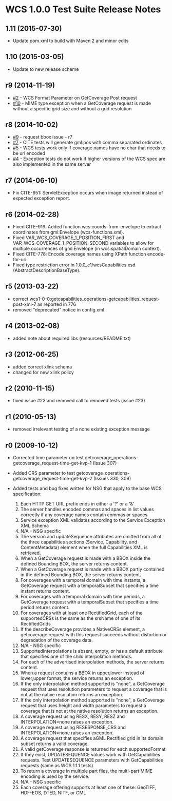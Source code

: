 
# WCS 1.0.0 Test Suite Release Notes

## 1.11 (2015-07-30)
- Update pom.xml to build with Maven 2 and minor edits

## 1.10 (2015-03-05)
* Update to new release scheme

## r9 (2014-11-19)

* [#2](https://github.com/opengeospatial/ets-wcs10/issues/2) - WCS Format Parameter on GetCoverage Post request
* [#10](https://github.com/opengeospatial/ets-wcs10/issues/10) - MIME type exception when a GetCoverage request is made without a specific grid size and without a grid resolution


## r8 (2014-10-02)

 * [#9](https://github.com/opengeospatial/ets-wcs10/issues/9) - request bbox issue - r7
 * [#7](https://github.com/opengeospatial/ets-wcs10/issues/7) - CITE tests will generate gml:pos with comma separated ordinates
 * [#5](https://github.com/opengeospatial/ets-wcs10/issues/5) - WCS tests work only if coverage names have no char that needs to be url encoded
 * [#4](https://github.com/opengeospatial/ets-wcs10/issues/4) - Exception tests do not work if higher versions of the WCS spec are also implemented in the same server


## r7 (2014-06-10)

  * Fix CITE-951: ServletException occurs when image returned instead of expected exception report.

## r6 (2014-02-28)

  * Fixed CITE-919: Added function wcs:coords-from-envelope to extract coordinates from gml:Envelope (wcs-functions.xml).
  * Fixed VAR_WCS_COVERAGE_1_POSITION_FIRST and VAR_WCS_COVERAGE_1_POSITION_SECOND variables to allow for multiple occurrences of gml:Envelope (in wcs:spatialDomain context).
  * Fixed CITE-778: Encode coverage names using XPath function encode-for-uri.
  * Fixed type restriction error in 1.0.0_c1/wcsCapabilities.xsd (AbstractDescriptionBaseType).

## r5 (2013-03-22)

  * correct wcs1-0-0:getcapabilities_operations-getcapabilities_request-post-xml-7 as reported in 776
  * removed "deprecated" notice in config.xml

## r4 (2013-02-08)

  * added note about required libs (resources/README.txt)

## r3 (2012-06-25)

  * added correct xlink schema
  * changed for new xlink policy

## r2 (2010-11-15)

  * fixed issue #23 and removed call to removed tests (issue #23)

## r1 (2010-05-13)

  * removed irrelevant testing of a none existing exception message

## r0 (2009-10-12)

  * Corrected time parameter on test getcoverage_operations-getcoverage_request-time-get-kvp-1 (Issue 307)
  * Added CRS parameter to test getcoverage_operations-getcoverage_request-time-get-kvp-2 (Issues 330, 309)
  * Added tests and bug fixes written for NSG that apply to the base WCS specification:

    1. Each HTTP GET URL prefix ends in either a '?' or a '&'
    2. The server handles encoded commas and spaces in list values correctly if any coverage names contain commas or spaces
    3. Service exception XML validates according to the Service Exception XML Schema
    4. N/A - NSG specific
    5. The version and updateSequence attributes are omitted from all of the three capabilities sections (Service, Capability, and ContentMetadata) element when the full Capabilities XML is retrieved.
    6. When a GetCoverage request is made with a BBOX inside the defined Bounding BOX, the server returns content.
    7. When a GetCoverage request is made with a BBOX partly contained in the defined Bounding BOX, the server returns content.
    8. For coverages with a temporal domain with time instants, a GetCoverage request with a temporalSubset that specifies a time instant returns content.
    9. For coverages with a temporal domain with time periods, a GetCoverage request with a temporalSubset that specifies a time period returns content.
    10. For coverages with at least one RectifiedGrid, each of the supportedCRSs is the same as the srsName of one of its RectifiedGrids
    11. If the describeCoverage provides a NativeCRSs element, a getcoverage request with this request succeeds without distortion or degradation of the coverage data.
    12. N/A - NSG specific
    13. SupportedInterpolations is absent, empty, or has a default attribute that specifies one of the child interpolation methods.
    14. For each of the advertised interpolation methods, the server returns content.
    15. When a request contains a BBOX in upper,lower instead of lower,upper format, the service returns an exception.
    16. If the only interpolation method supported is "none", a GetCoverage request that uses resolution parameters to request a coverage that is not at the native resolution returns an exception.
    17. If the only interpolation method supported is "none", a GetCoverage request that uses height and width parameters to request a coverage that is not at the native resolution returns an exception.
    18. A coverage request using RESX, RESY, RESZ and INTERPOLATION=none raises an exception.
    19. A coverage request using RESESPONSE_CRS and INTERPOLATION=none raises an exception.
    20. A coverage request that specifies aGML Rectified grid in its domain subset returns a valid coverage.
    21. A valid getCoverage response is returned for each supportedFormat
    22. If they exist, UPDATESEQUENCE values work with GetCapabilities requests. Test UPDATESEQUENCE parameters with GetCapabilities requests (same as WCS 1.1.1 tests)
    23. To return a coverage in multiple part files, the multi-part MIME encoding is used by the service.
    24. N/A - NSG specific
    25. Each coverage offering supports at least one of these: GeoTIFF, HDF-EOS, DTED, NITF, or GML

